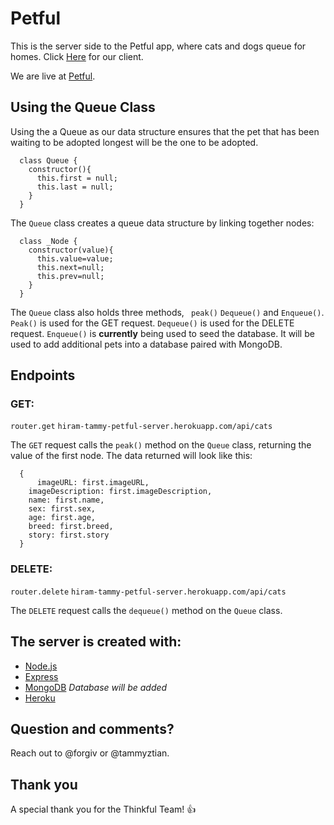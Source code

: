 # Petful
This is the server side to the Petful app, where cats and dogs queue for homes. Click [Here](https://github.com/thinkful-ei20/hiram-tammy-petful-client) for our client.

We are live at [Petful](https://hiram-tammy-petful-client.github.io).


## Using the Queue Class
Using the a Queue as our data structure ensures that the pet that has been waiting to be adopted longest will be the one to be adopted.

```
  class Queue {
    constructor(){
      this.first = null;
      this.last = null;
    }
  }
```

The ```Queue``` class creates a queue data structure by linking together nodes:

```
  class _Node {
    constructor(value){
      this.value=value;
      this.next=null;
      this.prev=null;
    }
  }
```

The ```Queue``` class also holds three methods, ``` peak()``` ```Dequeue()``` and ```Enqueue()```. ```Peak()``` is used for the GET request. ```Dequeue()``` is used for the DELETE request. ```Enqueue()``` is **currently** being used to seed the database. It will be used to add additional pets into a database paired with MongoDB.


## Endpoints


### GET:
```router.get```
```hiram-tammy-petful-server.herokuapp.com/api/cats```

The ```GET``` request calls the ```peak()``` method on the ```Queue``` class, returning the value of the first node. The data returned will look like this:

```
  {
      imageURL: first.imageURL,
    imageDescription: first.imageDescription,
    name: first.name,
    sex: first.sex,
    age: first.age,
    breed: first.breed,
    story: first.story
  } 

```

### DELETE:
```router.delete``` 
```hiram-tammy-petful-server.herokuapp.com/api/cats```

The ```DELETE``` request calls the ```dequeue()``` method on the ```Queue``` class. 


## The server is created with:
- [Node.js](https://nodejs.org/en/)
- [Express](http://expressjs.com/)
- [MongoDB](https://docs.mongodb.com/) 
*Database will be added*
- [Heroku](https://heroku.com)

## Question and comments?

Reach out to @forgiv or @tammyztian.

## Thank you

A special thank you for the Thinkful Team! :+1: